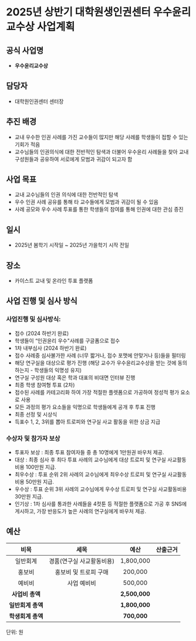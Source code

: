 # 2025년 상반기 대학원생인권센터 우수윤리교수상 사업계획

## 공식 사업명
-	**우수윤리교수상**

## 담당자
-	대학원인권센터 센터장

## 추진 배경
-	교내 우수한 인권 사례를 가진 교수들이 많지만 해당 사례를 학생들이 접할 수 있는 기회가 적음
-	교수님들의 인권의식에 대한 전반적인 탐색과 더불어 우수윤리 사례들을 찾아 교내구성원들과 공유하여 서로에게 모범과 귀감이 되고자 함

## 사업 목표
-	교내 교수님들의 인권 의식에 대한 전반적인 탐색
-	우수 인권 사례 공유를 통해 타 교수들에게 모범과 귀감이 될 수 있음
-	사례 공모와 우수 사례 투표를 통한 학생들의 참여를 통해 인권에 대한 관심 증진

## 일시
-	2025년 봄학기 시작일 ~ 2025년 가을학기 시작 전일

## 장소
-	카이스트 교내 및 온라인 투표 플랫폼

## 사업 진행 및 심사 방식
### 사업진행 및 심사방식:
-	접수 (2024 하반기 완료)
-	학생들이 “인권윤리 우수"사례를 구글폼으로 접수
-	1차 내부심사 (2024 하반기 완료)
- 접수 사례중 심사불가한 사례 (너무 짧거나, 접수 포맷에 안맞거나 등)들을 필터링
-	해당 연구실을 대상으로 평가 진행 (해당 교수가 우수윤리교수상을 받는 것에 동의하는지 - 학생들의 익명성 유지)
-	연구실 구성원 대상 혹은 학과 대표의 비대면 인터뷰 진행
-	최종 학생 참여형 투표 (2차)
-	접수된 사례를 카테고리화 하여 가장 적절한 플렛폼으로 가공하여 정성적 평가 요소로 사용
-	모든 과정의 평가 요소들을 익명으로 학생들에게 공개 후 투표 진행
-	최종 선정 및 시상식
-	득표수 1, 2, 3위를 뽑아 트로피와 연구실 사교 활동을 위한 상금 지급

### 수상자 및 참가자 보상
-	투표자 보상 : 최종 투표 참여자들 중 총 10명에게 1만원권 바우처 제공.
-	대상 : 최종 심사 후 최다 투표 사례의 교수님에게 대상 트로피 및 연구실 사교활동비용 100만원 지급.
-	최우수상 : 투표 순위 2위 사례의 교수님에게 최우수상 트로피 및 연구실 사교활동비용 50만원 지급.
-	우수상 : 투표 순위 3위 사례의 교수님에게 우수상 트로피 및 연구실 사교활동비용 30만원 지급.
-	인기상 : 1차 심사를 통과한 사례들을 4컷툰 등 적절한 플랫폼으로 가공 후 SNS에 게시하고, 가장 반응도가 높은 사례의 연구실에게 바우처 제공.

## 예산

|  **비목** |   **세목**   | **예산** | **산출근거** |
|:----------:|:------------:|:--------:|:--------:|
|일반회계| 경품(연구실 사교활동비용) | 1,800,000 |  |
|홍보비| 홍보비 및 트로피 구매 | 200,000  |  |
|예비비| 사업 예비비 | 500,000 |  |
|   **사업비 총액**  |        |  **2,500,000** |      |
|   **일반회계 총액**  |        |  **1,800,000** |      |   
|   **학생회계 총액**  |        |  **700,000** |      |   

단위: 원
